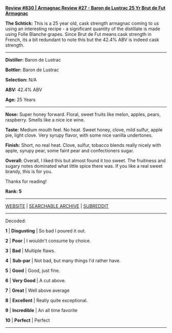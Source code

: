 
[**Review #830 | Armagnac Review #27 - Baron de Lustrac 25 Yr Brut de Fut Armagnac**]( https://t8ke.review/review-830-baron-de-lustrac-25-yr-brut-de-fut-armagnac/)

**The Schtick:** This is a 25 year old, cask strength armagnac coming to us using an interesting recipe - a significant quantity of the distillate is made using Folle Blanche grapes. Since Brut de Fut means cask strength in French, its a bit redundant to note this but the 42.4% ABV is indeed cask strength. 

-----

**Distiller:** Baron de Lustrac

**Bottler:** Baron de Lustrac

**Selection:** N/A

**ABV:** 42.4% ABV

**Age:** 25 Years 

-----

**Nose:**  Super honey forward. Floral, sweet fruits like melon, apples, pears, raspberry. Smells like a nice ice wine. 

**Taste:** Medium mouth feel. No heat. Sweet honey, clove, mild sulfur, apple pie, light clove. Very syrupy flavor, with some nice vanilla undertones. 

**Finish:** Short, no real heat. Clove, sulfur, tobacco blends really nicely with apple, syrupy pear, some faint pear and confectioners sugar. 

**Overall:** Overall, I liked this but almost found it too sweet. The fruitiness and sugary notes dominated what little spice there was. If you like a real sweet brandy, this is for you. 

Thanks for reading!

**Rank: 5**



-----

[WEBSITE](https://t8ke.review) | [SEARCHABLE ARCHIVE](https://t8ke.review/review-archive/) | [SUBREDDIT](https://reddit.com/r/t8kereviews)

-----

Decoded:

**1** | **Disgusting** | So bad I poured it out.

**2** | **Poor** | I wouldn't consume by choice.

**3** | **Bad** | Multiple flaws.

**4** | **Sub-par** | Not bad, but many things I'd rather have.

**5** | **Good** | Good, just fine.

**6** | **Very Good** | A cut above.

**7** | **Great** | Well above average

**8** | **Excellent** | Really quite exceptional.

**9** | **Incredible** | An all time favorite

**10** | **Perfect** | Perfect

----

